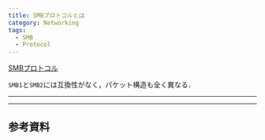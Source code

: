 ```yaml
---
title: SMBプロトコルとは
category: Networking
tags:
  - SMB
  - Protocol
---
```



<!-- more -->

[SMBプロトコル][SMB wiki]

`SMB1`と`SMB2`には互換性がなく，パケット構造も全く異なる．

---



--- 

## 参考資料



<!-- リンク -->

[SMB wiki]: https://ja.wikipedia.org/wiki/Server_Message_Block
[SMB2 PachetHeader-SYNC]: https://learn.microsoft.com/en-us/openspecs/windows_protocols/ms-smb2/fb188936-5050-48d3-b350-dc43059638a4